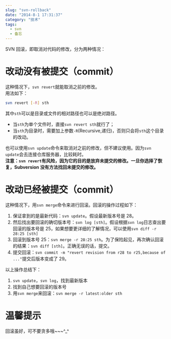```yaml
---
slug: "svn-rollback"
date: "2014-8-1 17:31:37"
category: "技术"
tags:
  - svn
  - 备忘
---
```


SVN 回滚，即取消对代码的修改，分为两种情况：

# 改动没有被提交（commit）

这种情况下，`svn revert`就能取消之前的修改。  
用法如下：

```bash
svn revert [-R] sth
```

其中`sth`可以是目录或文件的相对路径也可以是绝对路径。

- 当`sth`为单个文件时，直接`svn revert sth`就行了；
- 当`sth`为目录时，需要加上参数`-R`(Recursive,递归)，否则只会将`sth`这个目录的改动。

也可以使用`svn update`命令来取消对之前的修改，但不建议使用。因为`svn update`会去连接仓库服务器，比较耗时。  
**注意：`svn revert`有风险，因为它的目的是放弃未提交的修改。一旦你选择了恢复，Subversion 没有方法找回未提交的修改。**

# 改动已经被提交（commit）

这种情况下，用`svn merge`命令来进行回滚。回滚的操作过程如下：

1. 保证拿到的是最新代码：`svn update`。假设最新版本号是 28。
2. 然后找出要回滚的确切版本号：`svn log [sth]`。假设根据`svn log`日志查出要回滚的版本号是 25，如果想要更详细的了解情况，可以使用`svn diff -r 28:25 [sth]`
3. 回滚到版本号 25：`svn merge -r 28:25 sth`。为了保险起见，再次确认回滚的结果：`svn diff [sth]`。正确无误的话，提交。
4. 提交回滚：`svn commit -m "revert revision from r28 to r25,because of ..."`提交后版本变成了 29。

以上操作总结下：

1. `svn update`，`svn log`，找到最新版本
2. 找到自己想要回滚的版本号
3. 用`svn merge`来回滚：`svn merge -r latest:older sth`

# 温馨提示

回滚虽好，可不要贪多哦~~~^\_^
